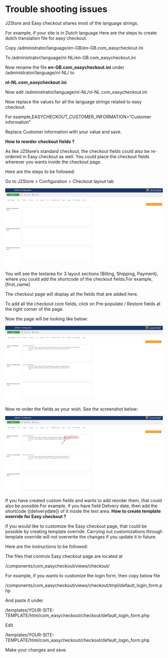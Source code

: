 # Trouble shooting issues

J2Store and Easy checkout shares most of the language strings.

For example, if your site is in Dutch language Here are the steps to create dutch translation file for easy checkout.

Copy /administrator/language/en-GB/en-GB.com\_easycheckout.ini

To /administrator/language/nl-NL/en-GB.com\_easycheckout.ini

Now rename the file **en-GB.com\_easycheckout.ini** under /administrator/language/nl-NL/ to

**nl-NL.com\_easycheckout.ini**

Now edit /administrator/language/nl-NL/nl-NL.com\_easycheckout.ini

Now replace the values for all the language strings related to easy checkout.

For example,EASYCHECKOUT_CUSTOMER_INFORMATION=“Customer information”

Replace Customer information with your value and save.

**How to reorder checkout fields ?**

As like J2Store’s standard checkout, the checkout fields could also be re-ordered in Easy checkout as well. You could place the checkout fields wherever you wants inside the checkout page.

Here are the steps to be followed:

Go to J2Store &gt; Configuration &gt; Checkout layout tab

![](https://raw.githubusercontent.com/j2store/doc-images/master/easy-checkout/easy-checkout/easycheckout-01.png)

You will see the textarea for 3 layout sections \(Billing, Shipping, Payment\), where you could add the shortcode of the checkout fields.For example, \[first\_name\]

The checkout page will display all the fields that are added here.

To add all the checkout core fields, click on Pre-populate / Restore fields at the right corner of the page.

Now the page will be looking like below:

  

![](https://raw.githubusercontent.com/j2store/doc-images/master/easy-checkout/easy-checkout/easycheckout-02.png)

Now re-order the fields as your wish. See the screenshot below: 

![](https://raw.githubusercontent.com/j2store/doc-images/master/easy-checkout/easy-checkout/easycheckout-03.png)

If you have created custom fields and wants to add reorder them, that could also be possible.For example, if you have field Delivery date, then add the shortcode \(\[deliverydate\]\) of it inside the text area. **How to create template override for Easy checkout ?**

If you would like to customize the Easy checkout page, that could be possible by creating template override. Carrying out customizations through template override will not overwrite the changes if you update it in future.

Here are the instructions to be followed:

The files that controls Easy checkout page are located at

/components/com\_easycheckout/views/checkout/

For example, if you wants to customize the login form, then copy below file

/components/com_easycheckout/views/checkout/tmpl/default_login\_form.php

And paste it under

/templates/YOUR-SITE-TEMPLATE/html/com_easycheckout/checkout/default_login\_form.php

Edit

/templates/YOUR-SITE-TEMPLATE/html/com_easycheckout/checkout/default_login\_form.php

Make your changes and save.

